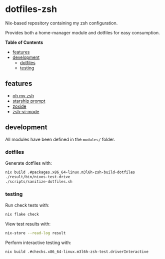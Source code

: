 # dotfiles-zsh

Nix-based repository containing my zsh configuration.

Provides both a home-manager module and dotfiles for easy consumption.

<!-- START doctoc generated TOC please keep comment here to allow auto update -->
<!-- DON'T EDIT THIS SECTION, INSTEAD RE-RUN doctoc TO UPDATE -->
**Table of Contents**

- [features](#features)
- [development](#development)
  - [dotfiles](#dotfiles)
  - [testing](#testing)

<!-- END doctoc generated TOC please keep comment here to allow auto update -->

## features

- [oh my zsh](https://ohmyz.sh)
- [starship prompt](https://starship.rs)
- [zoxide](https://github.com/ajeetdsouza/zoxide)
- [zsh-vi-mode](https://github.com/jeffreytse/zsh-vi-mode)

## development

All modules have been defined in the `modules/` folder.

### dotfiles

Generate dotfiles with:

```sh
nix build .#packages.x86_64-linux.m3l6h-zsh-build-dotfiles
./result/bin/nixos-test-drive
./scripts/sanitize-dotfiles.sh
```

### testing

Run check tests with:

```sh
nix flake check
```

View test results with:

```sh
nix-store --read-log result
```

Perform interactive testing with:

```sh
nix build .#checks.x86_64-linux.m3l6h-zsh-test.driverInteractive

```
